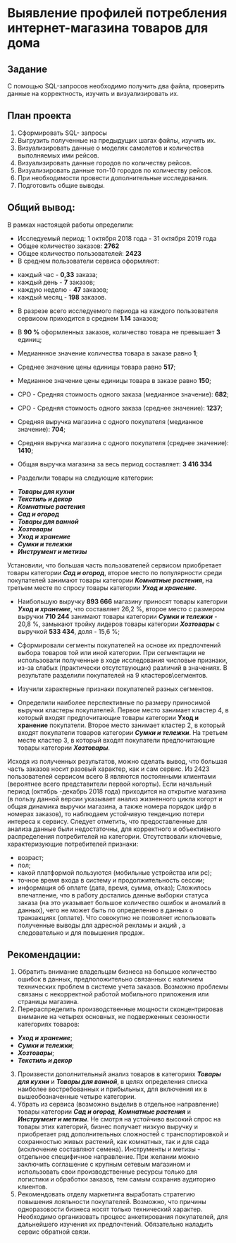 # Выявление профилей потребления интернет-магазина товаров для дома

Задание
 --------

С помощью SQL-запросов необходимо получить два файла,  проверить данные на корректность, изучить и визуализировать их.

План проекта
-------

  1. Сформировать SQL- запросы
   2. Выгрузить полученные на предыдущих шагах файлы, изучить их.
   3. Визуализировать данные о моделях самолетов и количества выполняемых ими рейсов.
   4. Визуализировать данные городов по количеству рейсов.
   5. Визуализировать данные топ-10 городов по количеству рейсов.
   6. При необходимости провести дополнительные исследования.
   7. Подготовить общие выводы.
 
## Общий вывод:

В рамках наcтоящей работы определили:

* Исследуемый период: 1 октября 2018 года - 31 октября 2019 года
* Общее количество заказов: **2762**
* Общее количество пользователей: **2423**
* В среднем пользователи сервиса оформляют:
 - каждый час -  **0,33** заказа;
 - каждый день - **7** заказов;
 - каждую неделю - **47** заказов;
 - каждый месяц - **198** заказов.
* В разрезе всего исследуемого периода на каждого пользователя сервисом приходится в среднем  **1.14** заказов;
* В **90 %** оформленных заказов, количество товара не превышает **3** единиц;
* Медианнное значение количества товара в заказе равно **1**;
* Среднее значение цены единицы товара равно **517**;
* Медианное значение  цены единицы товара в заказе равно **150**;
* CPO - Средняя стоимость одного заказа (медианное значение): **682**;
* CPO - Средняя стоимость одного заказа (среднее значение): **1237**;
* Средняя выручка магазина с одного покупателя (медианное значение): **704**;
* Средняя выручка магазина с одного покупателя (среднее значение): **1410**;
* Общая выручка магазина за весь период составляет: **3 416 334**

* Разделили товары на следующие категории:
 - **_Товары для кухни_**
 - **_Текстиль и декор_**
 - **_Комнатные растения_**
 - **_Сад и огород_**
 - **_Товары для ванной_**
 - **_Хозтовары_**
 - **_Уход и хранение_**
 - **_Сумки и тележки_**
 - **_Инструмент и метизы_**

 Установили, что большая часть пользователей сервисом приобретает товары категории **_Сад и огород_**, второе место по популярности среди покупателей занимают товары категории **_Комнатные растения_**, на третьем месте по спросу товары категории **_Уход и хранение_**. 
* Наибольшую выручку **893 666** магазину приносят товары категории  **_Уход и хранение_**, что составляет 26,2 %, второе место с размером выручки **710 244** занимают товары категории **_Сумки и тележки_** - 20,8 %, замыкают тройку лидеров товары категории **_Хозтовары_** с выручкой **533 434**, доля - 15,6 %;

* Сформировали сегменты покупателей на основе их предпочтений  выбора товаров той или иной категории. При сегментации не использовали полученные в ходе исследования числовые признаки,  из-за слабых (практически отсутствующих) различий в значениях.
В результате разделили покупателей на 9 кластеров\сегментов.

* Изучили характерные признаки покупателей разных сегментов.
* Определили наиболее перспективные по размеру приносимой выручки кластеры покупателей. Первое место занимает кластер 4, в который входят  предпочитающие товары категории **Уход и хранение** покупатели. Второе место занимает кластер 2, в который входят покупатели товаров категории **_Сумки и тележки_**. На третьем месте кластер 3, в который входят покупатели предпочитающие товары категории **_Хозтовары_**.

Исходя из полученных результатов, можно сделать вывод, что большая часть заказов носит разовый характер, как и сам сервис. Из 2423 пользователей сервисом всего 8 являются постоянными клиентами (вероятнее всего представители первой когорты). Если начальный период (октябрь -декабрь 2018 года) приходится на открытие магазина (в пользу данной версии указывает анализ жизненного цикла когорт и общая динамика выручки магазина, а также номера порядок цифр в номерах заказов), то наблюдаем устойчивую тенденцию потери интереса к сервису.
Следует отметить, что предоставленные для анализа данные были недостаточны, для корректного и объективного распределения потребителей на категории. Отсутствовали ключевые, характеризующие потребителей признаки:
* возраст;
* пол;
* какой платформой пользуются (мобильные устройства или рс);
* точное время входа в систему и продолжительность сессии;
* информация об оплате (дата, время, сумма, отказ);
Сложилось впечатление, что в работу достались данные выборки статуса заказа (на это указывает большое количество ошибок и аномалий в данных), чего не может быть по определению в данных о транзакциях (оплате). Что совокупно не позволяет использовать полученные выводы для адресной рекламы и акций , а следовательно и для повышения продаж.


## Рекомендации:

1. Обратить внимание владельцам бизнеса на большое количество ошибок в данных, предположительно связанных с наличием технических проблем в системе учета заказов. Возможно проблемы связаны с некорректной работой мобильного приложения или страницы магазина.
2. Перераспределить производственные мощности сконцентрировав внимание на четырех основных, не подверженных сезонности категориях товаров:
* **_Уход и хранение_**;
* **_Сумки и тележки_**;
* **_Хозтовары_**;
* **_Текстиль и декор_**
3. Произвести дополнительный анализ товаров в категориях **_Товары для кухни_** и **_Товары для ванной_**, в целях определения списка наиболее востребованных и прибыльных, для включения их в вышеобозначенные четыре категории.
4. Убрать из сервиса (возможно выделив в отдельное направление) товары категории **_Сад и огород_**, **_Комнатные растения_** и **_Инструмент и метизы_**. Не смотря на устойчиво высокий  спрос на товары этих категорий,  бизнес получает низкую выручку и приобретает ряд дополнительных сложностей с транспортировкой и сохранностью  живых растений, как комнатных, так и  для сада (исключение составляют семена). Инструменты и метизы - отдельное специфичное направление. При желании можно заключить соглашение с крупным сетевым магазином и использовать свои производственные ресурсы только для логистики и обработки заказов, тем самым сохранив аудиторию клиентов.
5. Рекомендовать отделу маркетинга выработать стратегию повышения лояльности покупателей. Возможно, что причины одноразовости бизнеса носят только технический характер. Необходимо организовать процесс анкетирования покупателей, для дальнейшего изучения их предпочтений. Обязательно наладить сервис обратной связи.
